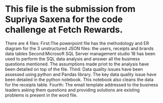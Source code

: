 # This file is the submission from Supriya Saxena for the code challenge at Fetch Rewards.
There are 4 files:
First:The powerpoint file has the methodology and ER diagram for the 3 unstructured JSON files: the users, receipts and brands data tables
Second:Microsoft SQL Server management studio 18 has been used to perform the SQL data analysis and answer all the business questions mentioned. The assumptions made priot to the analysis have been detailed on top of the file.
Third: Data quality issues have been assessed using python and Pandas library. The key data quality issue have been detailed in the python notebook. This notebook also cleans the data for the receipts table.
Fourth: The email template addressed to the business leaders asking them questions and providing solutions are existing problems is present in the word file.
